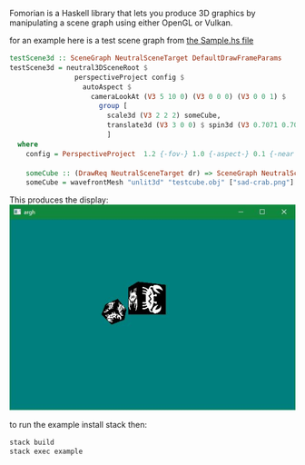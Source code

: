 Fomorian is a Haskell library that lets you produce 3D graphics by manipulating a scene graph using either OpenGL or Vulkan.

for an example here is a test scene graph from [the Sample.hs file](src/fomorian/Sample.hs)

```haskell
testScene3d :: SceneGraph NeutralSceneTarget DefaultDrawFrameParams 
testScene3d = neutral3DSceneRoot $
                perspectiveProject config $
                  autoAspect $
                    cameraLookAt (V3 5 10 0) (V3 0 0 0) (V3 0 0 1) $ 
                      group [
                        scale3d (V3 2 2 2) someCube,
                        translate3d (V3 3 0 0) $ spin3d (V3 0.7071 0.7071 0) 2 someCube
                        ]
  where
    config = PerspectiveProject  1.2 {-fov-} 1.0 {-aspect-} 0.1 {-near plane-} 1000 {-far plane-}

    someCube :: (DrawReq NeutralSceneTarget dr) => SceneGraph NeutralSceneTarget dr
    someCube = wavefrontMesh "unlit3d" "testcube.obj" ["sad-crab.png"]
```

This produces the display:
![Sample pic](fomorianpic1.jpg)

to run the example install stack then:

```
stack build
stack exec example
```
